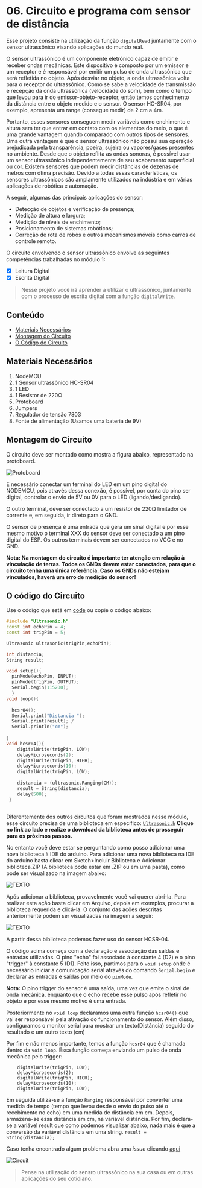 # 06. Circuito e programa com sensor de distância

Esse projeto consiste na utilização da função ```digitalRead```  juntamente com o sensor ultrassônico visando aplicações do mundo real.

O sensor ultrassônico  é um componente eletrônico capaz de emitir e receber ondas mecânicas. Este dispositivo é composto por um emissor e um receptor e é responsável por emitir um pulso de onda ultrassônica que será refletida no objeto. Após desviar no objeto, a onda ultrassônica volta para o receptor do ultrassônico. Como se sabe a velocidade de transmissão e recepção da onda ultrassônica (velocidade do som), bem como o tempo que levou para ir do emissor-objeto-receptor, então temos conhecimento da distância entre o objeto medido e o sensor. O sensor HC-SR04, por exemplo, apresenta um range (consegue medir) de 2 cm a 4m.

Portanto, esses sensores conseguem medir variáveis como enchimento e altura sem ter que entrar em contato com os elementos do meio, o que é uma grande vantagem quando comparado com outros tipos de sensores. Uma outra vantagem é que o sensor ultrassônico não possui sua operação prejudicada pela transparência, poeira, sujeira ou vapores/gases presentes no ambiente.  Desde que o objeto reflita as ondas sonoras, é possível usar um sensor ultrassônico independentemente de seu acabamento superficial ou cor. Existem sensores que podem medir distâncias de dezenas de metros com ótima precisão. Devido a todas essas características, os sensores ultrassônicos são amplamente utilizados na indústria e em várias aplicações de robótica e automação.

A seguir, algumas das principais aplicações do sensor:
* Detecção de objetos e verificação de presença;
* Medição de altura e largura;
* Medição de níveis de enchimento;
* Posicionamento de sistemas robóticos;
* Correção de rota de robôs e outros mecanismos móveis como carros de controle remoto.

O circuito envolvendo o sensor ultrassônico envolve as seguintes competências trabalhadas no módulo 1:

- [x] Leitura Digital
- [x] Escrita Digital

> Nesse projeto você irá aprender a utilizar o ultrassônico, juntamente com o processo de escrita digital com a função  ```digitalWrite```.

## Conteúdo
- [Materiais Necessários](#materiais-necessários)
- [Montagem do Circuito](#montagem-do-circuito)
- [O Código do Circuito](#o-c&oacute;digo-do-circuito)

## Materiais Necessários
1. NodeMCU
2. 1 Sensor ultrassônico HC-SR04
3. 1 LED
4. 1 Resistor de 220Ω
5. Protoboard
6. Jumpers
7. Regulador de tensão 7803
8. Fonte de alimentação (Usamos uma bateria de 9V)

## Montagem do Circuito
O circuito deve ser montado como mostra a figura abaixo, representado na protoboard.

![Protoboard](assets/protoboard.png)

É necessário conectar um terminal do LED em um pino digital do NODEMCU, pois através dessa conexão, é possível, por conta do pino ser digital, controlar o envio de 5V ou 0V para o LED (ligando/desligando).

O outro terminal, deve ser conectado a um resistor de 220Ω limitador de corrente e, em seguida, ir direto para o GND.

O sensor de presença é uma entrada que gera um sinal digital e por esse mesmo motivo o terminal XXX do sensor deve ser conectado a um pino digital do ESP. Os outros terminais devem ser conectados no VCC e no GND.

**Nota: Na montagem do circuito é importante ter atenção em relação à vinculação de terras. Todos os GNDs devem estar conectados, para que o circuito tenha uma única referência. Caso os GNDs não estejam vinculados, haverá um erro de medição do sensor!**

## O código do Circuito

Use o código que está em [code](code/code.ino) ou copie o código abaixo:
 
```C++
#include "Ultrasonic.h" 
const int echoPin = 4; 
const int trigPin = 5;

Ultrasonic ultrasonic(trigPin,echoPin); 

int distancia; 
String result;

void setup(){
  pinMode(echoPin, INPUT); 
  pinMode(trigPin, OUTPUT); 
  Serial.begin(115200);
  }
void loop(){
  
  hcsr04(); 
  Serial.print("Distancia "); 
  Serial.print(result); /
  Serial.println("cm"); 
  
}
void hcsr04(){
    digitalWrite(trigPin, LOW); 
    delayMicroseconds(2); 
    digitalWrite(trigPin, HIGH); 
    delayMicroseconds(10); 
    digitalWrite(trigPin, LOW); 
    
    distancia = (ultrasonic.Ranging(CM)); 
    result = String(distancia); 
    delay(500);
 }
  
```
Diferentemente dos outros circuitos que foram mostrados nesse módulo, esse circuito precisa de uma biblioteca em específico: [``Ultrasonic.h``](library/Ultrasonic.zip) **Clique no link ao lado e realize o download da biblioteca antes de prosseguir para os próximos passos.**

No entanto você deve estar se perguntando como posso adicionar uma nova biblioteca à IDE do arduino. Para adicionar uma nova biblioteca na IDE do arduíno basta clicar em Sketch>Incluir Biblioteca e Adicionar biblioteca.ZIP (A biblioteca pode estar em .ZIP ou em uma pasta), como pode ser visualizado na imagem abaixo:

![TEXTO](assets/library.png)

Após adicionar a biblioteca, provavelmente você vai querer abrí-la. Para realizar esta ação basta clicar em Arquivo, depois em exemplos, procurar a biblioteca requerida e clicá-la. O conjunto das ações descritas anteriormente podem ser visualizadas na imagem a seguir:

![TEXTO](assets/lib.png)

A partir dessa biblioteca podemos fazer uso do sensor HCSR-04.

O código acima começa com a declaração e associação das saídas e entradas utilizadas. O pino "echo" foi associado à constante 4 (D2) e o pino "trigger" à constante 5 (D1). Feito isso, partimos para o ```void setup``` onde é necessário iniciar a comunicação serial através do comando ``Serial.begin`` e declarar as entradas e saídas por meio do ``pinMode``.

**Nota:** O pino trigger do sensor é uma saída, uma vez que emite o sinal de onda mecânica, enquanto que o echo recebe esse pulso após refletir no objeto e por esse mesmo motivo é uma entrada.

Posteriormente no ```void loop``` declaramos uma outra função ```hcsr04()``` que vai ser responsável pela ativação do funcionamento do sensor. Além disso, configuramos o monitor serial para mostrar um texto(Distância) seguido do resultado e um outro texto (cm)

Por fim e não menos importante, temos a função ```hcsr04``` que é chamada dentro da ```void loop```. Essa função começa enviando um pulso de onda mecânica pelo trigger:

```
    digitalWrite(trigPin, LOW); 
    delayMicroseconds(2); 
    digitalWrite(trigPin, HIGH); 
    delayMicroseconds(10); 
    digitalWrite(trigPin, LOW);
```
Em seguida utiliza-se a função ``Ranging`` responsável por converter uma medida de tempo (tempo que levou desde o envio do pulso até o recebimento no echo) em uma medida de distância em cm. Depois, armazena-se essa distância em cm, na variável distância.
Por fim, declara-se a variável result que como podemos visualizar abaixo, nada mais é que a conversão da variável distância em uma string.
```result = String(distancia); ```

Caso tenha encontrado algum problema abra uma _issue_ clicando [aqui](https://github.com/PETEletricaUFBA/IoT/issues/new)

![Circuit](assets/circuit.png)

> Pense na utilização do sensro ultrassônico na sua casa ou em outras aplicações do seu cotidiano. 
